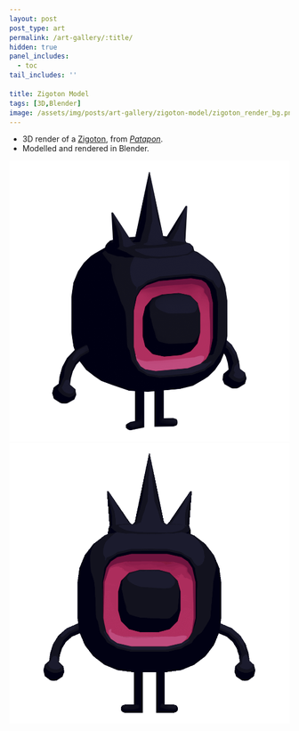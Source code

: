 ```yaml
---
layout: post
post_type: art
permalink: /art-gallery/:title/
hidden: true
panel_includes:
  - toc
tail_includes: ''

title: Zigoton Model
tags: [3D,Blender]
image: /assets/img/posts/art-gallery/zigoton-model/zigoton_render_bg.png
---
```


* 3D render of a [Zigoton](https://patapon.fandom.com/wiki/Zigotons), from [*Patapon*](https://en.wikipedia.org/wiki/Patapon). <br>
* Modelled and rendered in Blender.

![](/assets/img/posts/art-gallery/zigoton-model/zigoton_render.png)
![](/assets/img/posts/art-gallery/zigoton-model/zigoton_render_turntable.gif)